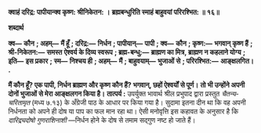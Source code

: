 **क्वाहं दरिद्र: पापीयान्क्व कृष्ण: श्रीनिकेतन: ।** **ब्रह्मबन्धुरिति स्माहं बाहुवयां परिरश्भित: ॥ १६॥** 

**शब्दार्थ** 

**क्व—** **कौन** **; अहम्—** **मैं हूँ** **; दरिद्र:—** **निर्धन** **; पापीयान्—** **पापी** **; क्व—** **कौन** **; कृष्ण:—** **भगवान् कृष्ण हैं** **; श्री-निकेतन:—** **समस्त** **ऐश्वर्य के दिव्य स्वरूप** **; ब्रह्म-बन्धु:—** **ब्राह्मण का मित्र, ब्राह्मण न कहलाने योग्य** **; इति—** **इस प्रकार** **; स्म—** **निश्चय ही** **; अहम्—** **मैं** **; बाहुवयाम्—** **भुजाओं से** **; परिरश्भित:—** **आङ्क्षलगित।** **.** 

**मैं कौन हूँ? एक पापी, निर्धन ब्राह्मण और कृष्ण कौन हैं? भगवान्, छहों ऐश्वर्यों से पूर्ण।** **तो भी उन्होंने अपनी दोनों भुजाओं से मेरा आङ्क्षलगन किया है।** **तात्पर्य :** उपर्युक्त भावार्थ श्रील प्रभुपाद द्वारा प्रस्तुत *चैतन्य-चरितामृत* (मध्य ७.१३) के अँग्रेजी पाठ के आधार पर किया गया है। सुदामा इतना दीन था कि वह अपनी निर्धनता को अपने ही दोष या पाप का फल मान रहा था। ऐसी मनोवृत्ति इस कहावत के अनुसार है कि *दारिद्र्यदोषो* *गुणराशिनाशी* —निर्धन होने के दोष से तमाम सद्गुण नष्ट हो जाते हैं।  
